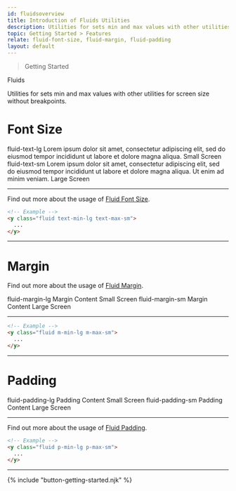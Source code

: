 ```yaml
---
id: fluidsoverview
title: Introduction of Fluids Utilities
description: Utilities for sets min and max values with other utilities for screen size without breakpoints.
topic: Getting Started > Features
relate: fluid-font-size, fluid-margin, fluid-padding
layout: default
---
```


> Getting Started

<y class="-mt-4 pt-4 (xs)text-3xl (lg)text-5xl font-semibold gap-tight">
  Fluids
</y>

Utilities for sets min and max values with other utilities for screen size without breakpoints.

# Font Size

<y class="flex (xs)flex-col (sm)flex-row">
  <y class="relative h-72 w-88 p-4 bg-gray-400 border-l-2 border-t-2 border-b-2 border-gray-400 rounded-l-lg">
    <y class="pb-4 text-lg font-mono">
      fluid-text-lg
    </y>
    <y class="text-lg">
      Lorem ipsum dolor sit amet, consectetur adipiscing elit, sed do eiusmod tempor incididunt ut labore et dolore magna aliqua.
    </y>
    <y class="absolute bottom-2 left-4 text-sm font-mono font-semibold">
      Small Screen
    </y>
  </y>
  <y class="relative h-72 w-full p-4 bg-gray-300 border-r-2 border-t-2 border-b-2 border-gray-400 rounded-r-lg">
    <y class="pb-4 text-lg font-mono">
      fluid-text-sm
    </y>
    <y class="text-sm">
      Lorem ipsum dolor sit amet, consectetur adipiscing elit, sed do eiusmod tempor incididunt ut labore et dolore magna aliqua. Ut enim ad minim veniam.
    </y>
    <y class="absolute bottom-2 right-4 text-sm font-mono font-semibold">
      Large Screen
    </y>
  </y>
</y>

---

Find out more about the usage of [Fluid Font Size](/fluid-font-size/).

```html
<!-- Example -->
<y class="fluid text-min-lg text-max-sm">
  ...
</y>
```

---

# Margin

Find out more about the usage of [Fluid Margin](/fluid-margin/).

<y class="flex (xs)flex-col (sm)flex-row">
  <y class="relative h-72 w-88 p-0 bg-gray-400 border-l-2 border-t-2 border-b-2 border-gray-400 rounded-l-lg">
    <y class="p-4 text-lg font-mono">
      fluid-margin-lg
    </y>
    <y class="relative h-48 w-64 bg-gray-500 flex justify-center items-center">
			<y class="absolute top-2 left-4 text-gray-800">
				Margin
			</y>
			<y class="px-10 py-10 text-orange-600 bg-orange-400">
				Content
			</y>
    </y>
    <y class="absolute bottom-2 left-4 text-sm font-mono font-semibold">
      Small Screen
    </y>
  </y>
  <y class="relative h-72 w-full bg-gray-300 border-r-2 border-t-2 border-b-2 border-gray-400 rounded-r-lg">
    <y class="p-4 text-lg font-mono">
      fluid-margin-sm
    </y>
    <y class="relative h-48 w-full bg-gray-400 flex justify-center items-center">
			<y class="absolute top-2 left-4 text-gray-800">
				Margin
			</y>
			<y class="w-96 py-16 flex justify-center items-center text-orange-600 bg-orange-400">
				Content
			</y>
    </y>
    <y class="absolute bottom-2 right-4 text-sm font-mono font-semibold">
      Large Screen
    </y>
  </y>
</y>

---

```html
<!-- Example -->
<y class="fluid m-min-lg m-max-sm">
  ...
</y>
```

---

# Padding

<y class="flex (xs)flex-col (sm)flex-row">
  <y class="relative h-72 w-88 p-0 bg-gray-400 border-l-2 border-t-2 border-b-2 border-gray-400 rounded-l-lg">
    <y class="p-4 text-lg font-mono">
      fluid-padding-lg
    </y>
    <y class="relative h-48 w-64 bg-gray-500 flex justify-center items-center">
			<y class="absolute top-2 left-4 text-gray-800">
				Padding
			</y>
			<y class="px-10 py-10 text-orange-600 bg-orange-400">
				Content
			</y>
    </y>
    <y class="absolute bottom-2 left-4 text-sm font-mono font-semibold">
      Small Screen
    </y>
  </y>
  <y class="relative h-72 w-full bg-gray-300 border-r-2 border-t-2 border-b-2 border-gray-400 rounded-r-lg">
    <y class="p-4 text-lg font-mono">
      fluid-padding-sm
    </y>
    <y class="relative h-48 w-full bg-gray-400 flex justify-center items-center">
			<y class="absolute top-2 left-4 text-gray-800">
				Padding
			</y>
			<y class="w-96 py-16 flex justify-center items-center text-orange-600 bg-orange-400">
				Content
			</y>
    </y>
    <y class="absolute bottom-2 right-4 text-sm font-mono font-semibold">
      Large Screen
    </y>
  </y>
</y>

---

Find out more about the usage of [Fluid Padding](/fluid-padding/).

```html
<!-- Example -->
<y class="fluid p-min-lg p-max-sm">
  ...
</y>
```

---

{% include "button-getting-started.njk" %}